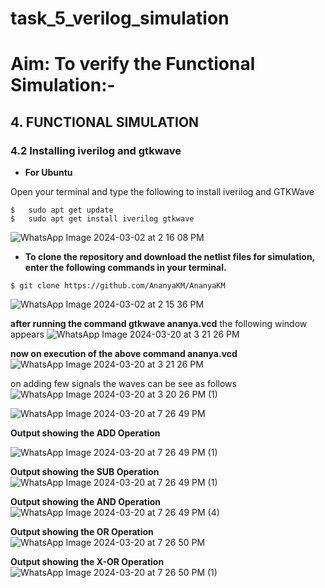 # task_5_verilog_simulation

# Aim: To verify the Functional Simulation:-

  
## 4. FUNCTIONAL SIMULATION


### 4.2 Installing iverilog and gtkwave

- **For Ubuntu**

 Open your terminal and type the following to install iverilog and GTKWave
 ```
 $   sudo apt get update
 $   sudo apt get install iverilog gtkwave
 ```
![WhatsApp Image 2024-03-02 at 2 16 08 PM](https://github.com/Ananya-KM/Ananya-KM/assets/160317297/7db9c30b-48b8-466c-ab2c-d42d63adacdb)



- **To clone the repository and download the netlist files for simulation, enter the following commands in your terminal.**

 ```
 $ git clone https://github.com/AnanyaKM/AnanyaKM
 
```
![WhatsApp Image 2024-03-02 at 2 15 36 PM](https://github.com/Ananya-KM/Ananya-KM/assets/160317297/fe7fb60f-7adf-48d6-bda5-8cde09d2b82a)

**after running the command
gtkwave ananya.vcd** the following window appears
![WhatsApp Image 2024-03-20 at 3 21 26 PM](https://github.com/Ananya-KM/Ananya-KM/assets/160317297/b9b59277-8f93-4302-a661-d9eeaa71e65f)

**now on execution of the above command ananya.vcd**
![WhatsApp Image 2024-03-20 at 3 21 26 PM](https://github.com/Ananya-KM/Ananya-KM/assets/160317297/29f8ba89-8d07-4b4e-a5b8-557a4d190d08)


on adding few signals the waves can be see as follows
![WhatsApp Image 2024-03-20 at 3 20 26 PM (1)](https://github.com/Ananya-KM/Ananya-KM/assets/160317297/6081f8cb-3bb4-4ccd-865f-08f1b6a21c9a)

![WhatsApp Image 2024-03-20 at 7 26 49 PM](https://github.com/Ananya-KM/Ananya-KM/assets/160317297/2cea7bfc-c135-409f-a5a8-5112a4bfb71a)


**Output showing the ADD Operation**

![WhatsApp Image 2024-03-20 at 7 26 49 PM (1)](https://github.com/Ananya-KM/Ananya-KM/assets/160317297/513e0525-ca59-435a-8850-a0fef48b0e79)

**Output showing the SUB Operation**
![WhatsApp Image 2024-03-20 at 7 26 49 PM (1)](https://github.com/Ananya-KM/Ananya-KM/assets/160317297/cada76c0-ad4d-4197-a15c-83a036171d50)


**Output showing the AND Operation**
![WhatsApp Image 2024-03-20 at 7 26 49 PM (4)](https://github.com/Ananya-KM/Ananya-KM/assets/160317297/b5063f18-0d7d-4870-90a4-09b080e59c64)


**Output showing the OR Operation**
![WhatsApp Image 2024-03-20 at 7 26 50 PM](https://github.com/Ananya-KM/Ananya-KM/assets/160317297/79a63015-dac2-4cae-8e57-3abb42c2332d)


**Output showing the X-OR Operation**
![WhatsApp Image 2024-03-20 at 7 26 50 PM (1)](https://github.com/Ananya-KM/Ananya-KM/assets/160317297/a8050e9c-2aa6-4a8f-bac0-94d245dee666)








